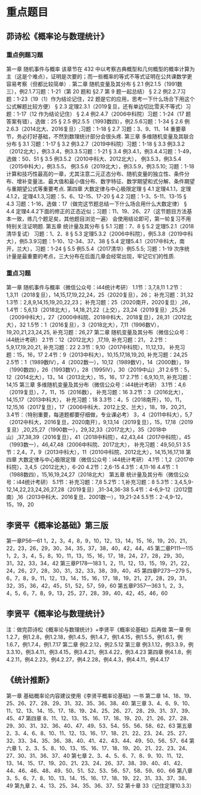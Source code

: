 # 重点题目
## 茆诗松《概率论与数理统计》
### 重点例题习题
第一章 随机事件与概率
该章节在 432 中以考察古典概型和几何概型的概率计算为主（这是个难点），证明是次要的；而一些概率的等式不等式证明在公共课数学更容易考察（但都比较简单）.
第二章 随机变量及其分布
§ 2.1 例2.1.5（1991数三），例2.1.7习题：1-21（第 20 题和 §2.7 第 9 题一起总结）
§ 2.2 例2.2.7习题：1-23（19（1）作为结论记住，22 题是它的应用，思考一下什么场合下用这个公式解题比较方便）
§ 2.3 定理2.3.1（2019复旦，还有单边切比雪夫不等式）习题：1-17（12 作为结论记住）
§ 2.4 例2.4.7（2006中科院）习题：1-24（17 题答案有错），选做：25
§ 2.5 例2.5.5（1993数四），例2.5.6习题：1-34
§ 2.6 例2.6.3（2014北大、2016复旦）;习题：1-18
§ 2.7 习题：3、9、11、14
重要章节，务必打好基础，不然到数理统计部分会很头疼.
第三章 多维随机变量及其联合分布
§ 3.1 习题：1-17
§ 3.2 例3.2.7（2019中科院）习题：1-18
§ 3.3 例3.3.2（2012北大），例3.3.4，例3.3.5习题：1-21
§ 3.4 例3.4.1，例3.4.4习题：1-49，选做：50、51
§ 3.5 例3.5.2（2010中科大、2012北大）， 例3.5.3，例3.5.4（2015中科大），例3.5.5， 例3.5.6（2019北大），例3.5.9，例3.5.10; 习题：1-18
计算和技巧性最高的一章，尤其注意二元正态分布、随机变量的独立性、条件分布、增补变量法、最大值和最小值分布、数字特征、数学期望和式分解、条件期望与重期望公式等重要考点.
第四章 大数定律与中心极限定理
§ 4.1 定理4.1.1，定理4.1.2，定理4.1.3,习题：5、6、12-15、17-20
§ 4.2 习题：1-3、5-11、13-15
§ 4.3 习题：1-16，选做：17（做完这节题总结一下什么场合用什么大数定律） 
§ 4.4 定理4.4.2下面的修正的正态近似；习题：11、19、26、27（这节题目方法基本一致，练几个题足矣，其他题目浏览一遍）
会使用结论即可，第一轮复习不用特别关注证明题.
第五章 统计量及其分布
§ 5.1 习题：7、8
§ 5.2 定理5.2.1（2018清华复试） 习题：1、2、8
§ 5.3 定理5.3.2（2006中科院），例5.3.8（2019中科大），例5.3.9习题：1-10、12-34、37、38
§ 5.4 定理5.4.1（2017中科大，南开，兰大），习题：1-24
§ 5.5 例5.5.4（2017清华）例5.5.5; 习题：1-19
次序统计量是最重要的考点，三大分布在后面几章会经常出现，牢记它们的性质.
### 重点习题
第一章 随机事件与概率（微信公众号：i44统计考研）
1.1节：3,7,8,11
1.2节：1,3,11（2018复旦），14,15,17,19,22,24，25（2020复旦），26；
补充习题：31,32
1.3节：2,8,9,14,15,19,20,22,23；
补充习题：25（2020南开，2020复旦）,26，
1.4节：5,6,13（2018北大），14,18,21,22（上交），23,24（2019复旦）,25,26（2009中科大），27（2000中科院、2018中科大、2018复旦），28,31（2012北大），32
1.5节：1（2016复旦），3（2018北大），7,11（1996数V），19,20,21,23,24,25,
补充习题：26,27
第二章 随机变量及其分布（微信公众号：i44统计考研）
2.1节：12（2012北大）,17,19,
补充习题：21，
2.2节：5,9,17,19,20,21,
补充习题：22
2.3节：9,10（2017中科院），11,12,13，
补充习题：15，16，17
2.4节：9（2013中科大），10,15,17,18,19,20,
补充习题：24,25
2.5节：1（1989数IV），4（2002数一），10,12（1989数V），14（2000数），19（1990数四），26（1993数V），28（1995IV），30（2019中山）,31
2.6节：5，12（2014北大），13，14（2013北大），15，16，17
2.7节：6,9,10,11,
补充习题：14,15
第三章 多维随机变量及其分布（微信公众号：i44统计考研）
3.1节：4,6（2019复旦），7，11，15（2016数），
补充习题：16
3.2节：3（2016北大），14,15,17（2013中科大），
补充习题：18
3.3节：4，5（2018南开），10，11，12,15,16（2017复旦），17（2006中科大、2012上交、兰大），18，19，20,21，
3.4节：（特别重要，每道题都要仔细做，专业课必考）
3，4（2011中科大），5,7（2012中科大，2016复旦，2020南开），9,13,14（2019复旦），15，17,18（2019复旦）,20,25,27（1990数一），29,32,33（2017北大），35（2018中山）,37,38,39（2016复旦），41（2018中科院），42,43,44（2017中科院），45（1993数一），46,47,48（2006中科院、2017北大），
补充习题：49,50,51
3.5节：2,4，7，9（2013中科大），11（2010中科院、2012北大），14,15,16,17,18
第四章 大数定律与中心极限定理（微信公众号：i44统计考研）
4.1节：1,2（2017中科院），3,4,5（2012北大），6-20
4.2节：2,6-15
4.3节：4,11-16
4.4节：1（1988数四），15,16,19,24,27（2018北大）
第五章 统计量及其分布（微信公众号：i44统计考研）
5.1节：补充习题：7,8
5.2节：1,补充习题：8
5.3节：3,4,5,9-12,14,22,23,24,26,27,28（2019复旦）,31-34,36-38
5.4节：4-6,9-12（2012暨南）,16（2013中科大、2016复旦、2001数一），19,21-24
5.5节：2-4,9-12，15，19，20
## 李贤平《概率论基础》第三版 
第一章P56—61 
1，2，3，4，8，9，10，12，13，14，15，16，19，20，21，22，23，26，29，30，34，35，37，38，40，42，44，45
第二章P111—115  
1，2，3，4，5，8，10，11，13，15，16，17，18，24，27，28，29，30，31，32，33，34，42
第三章P178—183 
1，2，11，12，13，15，19，21，22，24，26，27，28，30，31，32，33，38，39，40，45
第四章P273—279 
5，6，7，8，9，11，12，13，14，15，16，17，18，19，21，27，28，29，31，32，35，36，42，45，51，52，57，59，60
第五章P357—363 
1，2，3，4，5，6，7，8，9，13，25，27，28，39，40，42，45，46，60
## 李贤平《概率论与数理统计》
注：做完茆诗松《概率论与数理统计》+李贤平《概率论基础》后再做
第一章
例1.2.7，例1.2.8，例1.2.18，例1.4.5，例1.4.7，例1.4.15，例1.5.5，例1.6.1，例1.6.7，例1.7.4，例1.7.17
第二章
例2.2.12，例2.5.12
第三章
例3.1.12，例3.3.9，例3.3.10，例3.4.11，例3.4.15，例3.4.21，例3.4.22，例3.4.23
第四章
例4.1.8，例4.2.11，例4.2.23，例4.2.27，例4.2.28，例4.4.3，例4.4.11，例4.4.17
## 《统计推断》
第一章
基础概率论内容建议使用《李贤平概率论基础》一书
第二章 
14、18、19、25、26、27、28、29、31、32、35、36、38、40.
第三章
3、4、6、9、10、11、12、13、14、15、17、18、19、24、25、26、27、28、29、31、37、39、45、47
第四章 
8、11、12、13、15、16、17、18、19、20、21、26、27、28、29、30、31、32、36、40、47、49、53、54、55、56、58、62、63
第五章 
2、3、4、6、8、10、11、12、13、16、17、18、21、22、23、24、25、27、32、33、34、35、36、38、40、41、42、43、44、49、50、56、57、64
第六章 
1、2、3、5、8、10、13、15、16、17、18、19、20、21、22、23、24、27、30、31、36、37、40
第七章 
2、3、4、5、6、7、8、9、10、11、12、13、14、15、17、19、20、21、23、24、26、37、38、39、40、41、42、44、46、46、48、49、50、51、52、53、56、57、58、59、60、66
第八章 
3、5、6、7、8、10、13、14、15、16、17、18、19、22、31、33、37、38、49
第九章 
2、4、13、25、34、35、36、37、52
第十章 
33（记住定理10.3.3）
